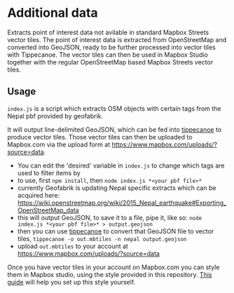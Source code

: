 # Additional data

Extracts point of interest data not avilable in standard Mapbox Streets vector tiles. The point of interest data is extracted from OpenStreetMap and converted into GeoJSON, ready to be further processed into vector tiles with Tippecanoe. The vector tiles can then be used in Mapbox Studio together with the regular OpenStreetMap based Mapbox Streets vector tiles.

## Usage

`index.js` is a script which extracts OSM objects with certain tags from the Nepal pbf provided by geofabrik.

It will output line-delimited GeoJSON, which can be fed into [tippecanoe](https://github.com/mapbox/tippecanoe) to produce vector tiles. Those vector tiles can then be uploaded to Mapbox.com via the upload form at https://www.mapbox.com/uploads/?source=data.

- You can edit the 'desired' variable in `index.js` to change which tags are used to filter items by
- to use, first `npm install`, then `node index.js *<your pbf file>*`
- currently Geofabrik is updating Nepal specific extracts which can be acquired here: https://wiki.openstreetmap.org/wiki/2015_Nepal_earthquake#Exporting_OpenStreetMap_data
- this will output GeoJSON, to save it to a file, pipe it, like so: `node index.js *<your pbf file>* > output.geojson`
- then you can use [tippecanoe](https://github.com/mapbox/tippecanoe) to convert that GeoJSON file to vector tiles, `tippecanoe -o out.mbtiles -n nepal output.geojson`
- upload `out.mbtiles` to your account at https://www.mapbox.com/uploads/?source=data

Once you have vector tiles in your account on Mapbox.com you can style them in Mapbox studio, using the style provided in this repository. [This guide](https://www.mapbox.com/help/github-style/) will help you set up this style yourself.
